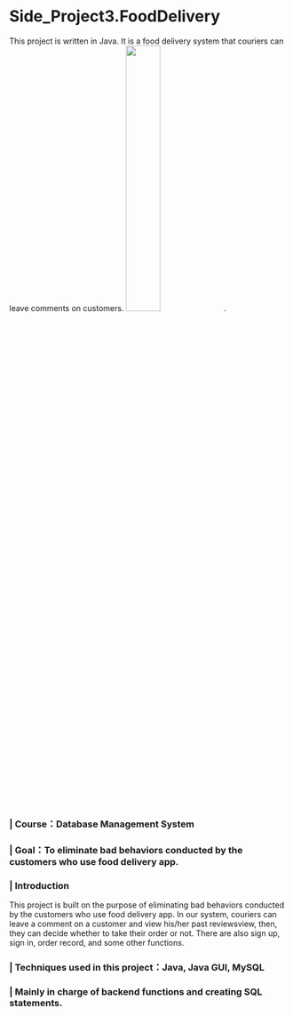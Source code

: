 # Side_Project3.FoodDelivery
This project is written in Java. It is a food delivery system that couriers can leave comments on customers.
<img src="https://user-images.githubusercontent.com/58580554/160270083-3b3303f9-2a39-4e75-96ce-13d5ba9d7af1.png" width = 35%>. 
### | Course：Database Management System
### | Goal：To eliminate bad behaviors conducted by the customers who use food delivery app.
### | Introduction
This project is built on the purpose of eliminating bad behaviors conducted by the customers who use food delivery app. In our system, couriers can leave a comment on a customer and view his/her past reviewsview, then, they can decide whether to take their order or not. There are also sign up, sign in, order record, and some other functions.
### | Techniques used in this project：Java, Java GUI, MySQL
### | Mainly in charge of backend functions and creating SQL statements.
